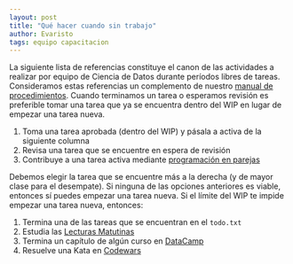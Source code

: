 ```yaml
---
layout: post
title: "Qué hacer cuando sin trabajo"
author: Evaristo
tags: equipo capacitacion
---
```


La siguiente lista de referencias constituye el canon de las actividades a realizar por equipo de Ciencia de Datos durante períodos libres de tareas.
Consideramos estas referencias un complemento de nuestro [manual de procedimientos](../README.md). Cuando terminamos un tarea o esperamos revisión es preferible tomar una tarea que ya se encuentra dentro del WIP en lugar de empezar una tarea nueva.

1. Toma una tarea aprobada (dentro del WIP) y pásala a activa de la siguiente columna
1. Revisa una tarea que se encuentre en espera de revisión
1. Contribuye a una tarea activa mediante [programación en parejas](https://en.wikipedia.org/wiki/Pair_programming)

Debemos elegir la tarea que se encuentre más a la derecha (y de mayor clase para el desempate). Si ninguna de las opciones anteriores es viable, entonces sí puedes empezar una tarea nueva. Si el límite del WIP te impide empezar una tarea nueva, entonces:

1. Termina una de las tareas que se encuentran en el `todo.txt`
1. Estudia las [Lecturas Matutinas](lecturas_matutinas.md)
1. Termina un capítulo de algún curso en [DataCamp](https://www.datacamp.com/)
1. Resuelve una Kata en [Codewars](https://www.codewars.com/)
